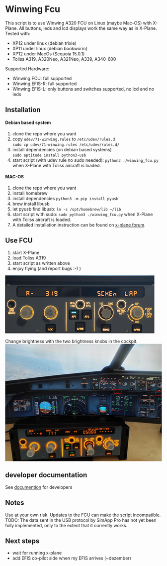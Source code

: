 # Winwing Fcu
This script is to use Winwing A320 FCU on Linux (maybe Mac-OS) with X-Plane. 
All buttons, leds and lcd displays work the same way as in X-Plane.<br>
Tested with:
 * XP12 under linux (debian trixie)
 * XP11 under linux (debian bookworm)
 * XP12 under MacOs (Sequoia 15.0.1)
 * Toliss A319, A320Neo, A321Neo, A339, A340-600

Supported Hardware:
 * Winwing FCU: full supported
 * Winwing EFIS-R: full supported
 * Winwing EFIS-L: only buttons and switches supported, no lcd and no leds

## Installation

#### Debian based system
1. clone the repo where you want
2. copy `udev/71-winwing.rules` to `/etc/udev/rules.d`  
`sudo cp udev/71-winwing.rules /etc/udev/rules.d/`
3. install dependencies (on debian based systems)  
`sudo aptitude install python3-usb`
4. start script (with udev rule no sudo needed): `python3 ./winwing_fcu.py` when X-Plane with Toliss aircraft is loaded.


#### MAC-OS

1. clone the repo where you want
2. install homebrew
3. install dependencies
`python3 -m pip install pyusb`
4. brew install libusb
5. let pyusb find libusb: `ln -s /opt/homebrew/lib ~/lib` 
6. start script with sudo: `sudo python3 ./winwing_fcu.py` when X-Plane with Toliss aircraft is loaded.
7. A detailed installation instruction can be found on [x-plane forum](https://forums.x-plane.org/index.php?/forums/topic/310045-winwing-fcu-on-plane-12-on-a-mac-studio/&do=findComment&comment=2798635).

## Use FCU
1. start X-Plane
2. load Toliss A319
3. start script as written above
4. enjoy flying (and report bugs :-)  )

![fcu demo image](./documentation/fcu_demo.gif)

Change brightness with the two brightness knobs in the cockpit.
![fcu demo image](./documentation/xplane_fcu_brightness.png)


## developer documentation
See [documention](./documentation/README.md) for developers

## Notes
Use at your own risk. Updates to the FCU can make the script incompatible.
TODO: The data sent in the USB protocol by SimApp Pro has not yet been fully implemented, only to the extent that it currently works.

## Next steps
 * wait for running x-plane
 * add EFIS co-pilot side when my EFIS arrives (~dezember)
